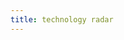 ```yaml
---
title: technology radar
---
```


<script src="https://ajax.googleapis.com/ajax/libs/jquery/1.10.1/jquery.min.js"></script>
<script type="text/javascript" src="lib/protovis-3.2/protovis-d3.2.js"></script>
<script type="text/javascript" charset="utf-8" src="utils.js"></script>
<script type="text/javascript" charset="utf-8" src="lib/lodash.underscore.min.js"></script>
<script type="text/javascript" charset="utf-8" src="radars/radarData.js"></script>

<style type="text/css" media="screen">

  #fig {
    height: 1000px;
    width: 1200px;
  }
  
  svg {
    -webkit-font-smoothing: antialiased;
  }
</style>
<script type="text/javascript" src="radar.js" charset="utf-8"></script>
<script type="text/javascript" charset="utf-8"></script>

<body onload="init(h,w);">
  <div id="radar" style="margin-left: calc(-256px);"></div>
</body>
